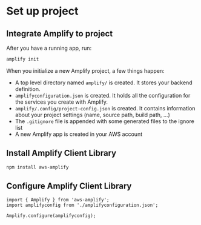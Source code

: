 # Set up project

## Integrate Amplify to project

After you have a running app, run:
```sh
amplify init
```

When you initialize a new Amplify project, a few things happen:
- A top level directory named `amplify/` is created. It stores your backend definition.
- `amplifyconfiguration.json` is created. It holds all the configuration for the services you create with Amplify.
- `amplify/.config/project-config.json` is created. It contains information about your project settings (name, source path, build path, ...)
- The `.gitignore` file is appended with some generated files to the ignore list
- A new Amplify app is created in your AWS account


## Install Amplify Client Library

```sh npm2yarn
npm install aws-amplify
```


## Configure Amplify Client Library

```tsx
import { Amplify } from 'aws-amplify';
import amplifyconfig from './amplifyconfiguration.json';

Amplify.configure(amplifyconfig);
```
